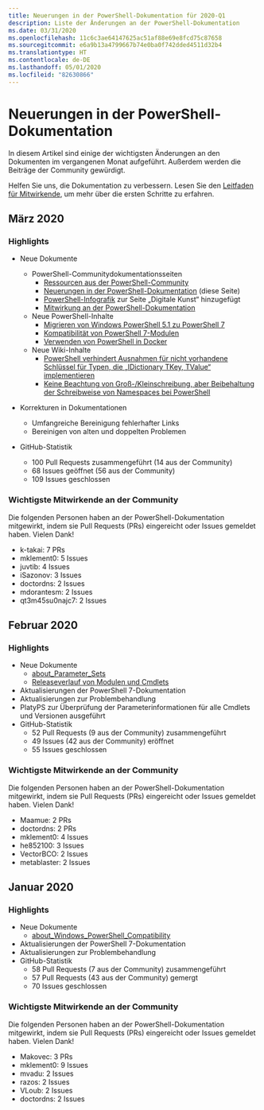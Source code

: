 ```yaml
---
title: Neuerungen in der PowerShell-Dokumentation für 2020-Q1
description: Liste der Änderungen an der PowerShell-Dokumentation
ms.date: 03/31/2020
ms.openlocfilehash: 11c6c3ae64147625ac51af88e69e8fcd75c87658
ms.sourcegitcommit: e6a9b13a4799667b74e0ba0f742dded4511d32b4
ms.translationtype: HT
ms.contentlocale: de-DE
ms.lasthandoff: 05/01/2020
ms.locfileid: "82630866"
---
```

# <a name="whats-new-in-powershell-docs"></a>Neuerungen in der PowerShell-Dokumentation

In diesem Artikel sind einige der wichtigsten Änderungen an den Dokumenten im vergangenen Monat aufgeführt. Außerdem werden die Beiträge der Community gewürdigt.

Helfen Sie uns, die Dokumentation zu verbessern. Lesen Sie den [Leitfaden für Mitwirkende][contrib], um mehr über die ersten Schritte zu erfahren.

## <a name="2020-march"></a>März 2020

### <a name="highlights"></a>Highlights

- Neue Dokumente
  - PowerShell-Communitydokumentationsseiten
    - [Ressourcen aus der PowerShell-Community](/powershell/scripting/community/community-support)
    - [Neuerungen in der PowerShell-Dokumentation](#2020-march) (diese Seite)
    - [PowerShell-Infografik](https://github.com/MicrosoftDocs/PowerShell-Docs/blob/staging/assets/PowerShell_7_Infographic.pdf) zur Seite „Digitale Kunst“ hinzugefügt
    - [Mitwirkung an der PowerShell-Dokumentation](/powershell/scripting/community/contributing/overview?view=powershell-7)
  - Neue PowerShell-Inhalte
    - [Migrieren von Windows PowerShell 5.1 zu PowerShell 7](/powershell/scripting/whats-new/migrating-from-windows-powershell-51-to-powershell-7)
    - [Kompatibilität von PowerShell 7-Modulen](/PowerShell/scripting/whats-new/module-compatibility)
    - [Verwenden von PowerShell in Docker](/powershell/scripting/install/powershell-in-docker)
  - Neue Wiki-Inhalte
    - [PowerShell verhindert Ausnahmen für nicht vorhandene Schlüssel für Typen, die „IDictionary TKey, TValue“ implementieren](https://github.com/MicrosoftDocs/PowerShell-Docs/wiki/PowerShell-prevents-exceptions-for-non-existent-keys-for-types-that-implement-IDictionary-TKey,-TValue-)
    - [Keine Beachtung von Groß-/Kleinschreibung, aber Beibehaltung der Schreibweise von Namespaces bei PowerShell](https://github.com/MicrosoftDocs/PowerShell-Docs/wiki/PowerShell's-treatment-of-namespaces-is-case-insensitive-but-case-preserving)

- Korrekturen in Dokumentationen
  - Umfangreiche Bereinigung fehlerhafter Links
  - Bereinigen von alten und doppelten Problemen

- GitHub-Statistik
  - 100 Pull Requests zusammengeführt (14 aus der Community)
  - 68 Issues geöffnet (56 aus der Community)
  - 109 Issues geschlossen

### <a name="top-community-contributors"></a>Wichtigste Mitwirkende an der Community

Die folgenden Personen haben an der PowerShell-Dokumentation mitgewirkt, indem sie Pull Requests (PRs) eingereicht oder Issues gemeldet haben. Vielen Dank!

- k-takai: 7 PRs
- mklement0: 5 Issues
- juvtib: 4 Issues
- iSazonov: 3 Issues
- doctordns: 2 Issues
- mdorantesm: 2 Issues
- qt3m45su0najc7: 2 Issues

## <a name="2020-february"></a>Februar 2020

### <a name="highlights"></a>Highlights

- Neue Dokumente
  - [about_Parameter_Sets](/powershell/module/microsoft.powershell.core/about/about_parameter_sets)
  - [Releaseverlauf von Modulen und Cmdlets](/powershell/scripting/whats-new/cmdlet-versions)
- Aktualisierungen der PowerShell 7-Dokumentation
- Aktualisierungen zur Problembehandlung
- PlatyPS zur Überprüfung der Parameterinformationen für alle Cmdlets und Versionen ausgeführt
- GitHub-Statistik
  - 52 Pull Requests (9 aus der Community) zusammengeführt
  - 49 Issues (42 aus der Community) eröffnet
  - 55 Issues geschlossen

### <a name="top-community-contributors"></a>Wichtigste Mitwirkende an der Community

Die folgenden Personen haben an der PowerShell-Dokumentation mitgewirkt, indem sie Pull Requests (PRs) eingereicht oder Issues gemeldet haben. Vielen Dank!

- Maamue: 2 PRs
- doctordns: 2 PRs
- mklement0: 4 Issues
- he852100: 3 Issues
- VectorBCO: 2 Issues
- metablaster: 2 Issues

## <a name="2020-january"></a>Januar 2020

### <a name="highlights"></a>Highlights

- Neue Dokumente
  - [about_Windows_PowerShell_Compatibility](/powershell/module/microsoft.powershell.core/about/about_Windows_PowerShell_Compatibility)
- Aktualisierungen der PowerShell 7-Dokumentation
- Aktualisierungen zur Problembehandlung
- GitHub-Statistik
  - 58 Pull Requests (7 aus der Community) zusammengeführt
  - 57 Pull Requests (43 aus der Community) gemergt
  - 70 Issues geschlossen

### <a name="top-community-contributors"></a>Wichtigste Mitwirkende an der Community

Die folgenden Personen haben an der PowerShell-Dokumentation mitgewirkt, indem sie Pull Requests (PRs) eingereicht oder Issues gemeldet haben. Vielen Dank!

- Makovec: 3 PRs
- mklement0: 9 Issues
- mvadu: 2 Issues
- razos: 2 Issues
- VLoub: 2 Issues
- doctordns: 2 Issues

<!-- Link references -->
[contrib]: contributing/overview.md